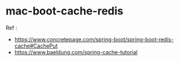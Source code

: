 # mac-boot-cache-redis

Ref : 

* https://www.concretepage.com/spring-boot/spring-boot-redis-cache#CachePut
* https://www.baeldung.com/spring-cache-tutorial
